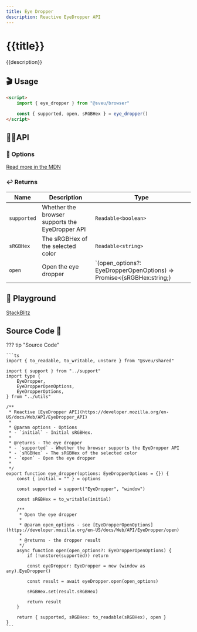 ```yaml
---
title: Eye Dropper
description: Reactive EyeDropper API
---
```


# {{title}}

{{description}}

## 🎬 Usage

```html
<script>
    import { eye_dropper } from "@sveu/browser"

    const { supported, open, sRGBHex } = eye_dropper()
</script>
```

## 👩‍💻API

### 🙈 Options

[Read more in the MDN](https://developer.mozilla.org/en-US/docs/Web/API/EyeDropper_API)

### ↩️ Returns

| Name            | Description              | Type                              |
| --------------- | ------------------------ | --------------------------------- |
| `supported`     | Whether the browser supports the EyeDropper API | `Readable<boolean>` |
| `sRGBHex`       | The sRGBHex of the selected color | `Readable<string>` |
| `open`          | Open the eye dropper | `(open_options?: EyeDropperOpenOptions) => Promise<{sRGBHex:string;} | undefined>` |

## 🧪 Playground

[StackBlitz](https://stackblitz.com/edit/github-8gcpfy?file=src%2Froutes%2Fbrowser%2Feye_dropper%2F%2Bpage.svelte)

## Source Code 👀

??? tip "Source Code"

    ```ts
    import { to_readable, to_writable, unstore } from "@sveu/shared"

    import { support } from "../support"
    import type {
        EyeDropper,
        EyeDropperOpenOptions,
        EyeDropperOptions,
    } from "../utils"

    /**
     * Reactive [EyeDropper API](https://developer.mozilla.org/en-US/docs/Web/API/EyeDropper_API)
     *
     * @param options - Options
     * - `initial` - Initial sRGBHex.
     *
     * @returns - The eye dropper
     * - `supported` - Whether the browser supports the EyeDropper API
     * - `sRGBHex` - The sRGBHex of the selected color
     * - `open` - Open the eye dropper
     *
     */
    export function eye_dropper(options: EyeDropperOptions = {}) {
        const { initial = "" } = options

        const supported = support("EyeDropper", "window")

        const sRGBHex = to_writable(initial)

        /**
         * Open the eye dropper
         *
         * @param open_options - see [EyeDropperOpenOptions](https://developer.mozilla.org/en-US/docs/Web/API/EyeDropper/open)
         *
         * @returns - the dropper result
         */
        async function open(open_options?: EyeDropperOpenOptions) {
            if (!unstore(supported)) return

            const eyeDropper: EyeDropper = new (window as any).EyeDropper()

            const result = await eyeDropper.open(open_options)

            sRGBHex.set(result.sRGBHex)

            return result
        }

        return { supported, sRGBHex: to_readable(sRGBHex), open }
    }
    ```
